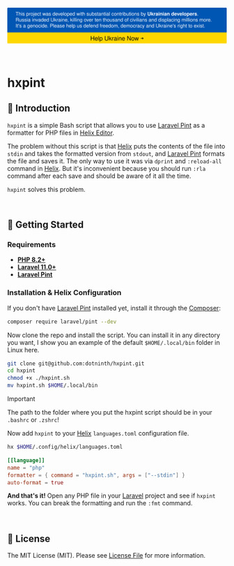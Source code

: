 [![Stand With Ukraine](https://raw.githubusercontent.com/vshymanskyy/StandWithUkraine/main/banner-direct.svg)](https://supportukrainenow.org/)

<br>

# hxpint

## 🚀 Introduction

`hxpint` is a simple Bash script that allows you to use [Laravel Pint](link-laravel-pint) as a formatter for PHP files in [Helix Editor](link-helix-editor).

The problem without this script is that [Helix](link-helix-editor) puts the contents of the file into `stdin` and takes the formatted version from `stdout`, and [Laravel Pint](link-laravel-pint) formats the file and saves it. The only way to use it was via `dprint` and `:reload-all` command in [Helix](link-helix-editor). But it's inconvenient because you should run `:rla` command after each save and should be aware of it all the time.

`hxpint` solves this problem.

<br>

## 🏁 Getting Started

### Requirements

- **[PHP 8.2+](link-php-releases)**
- **[Laravel 11.0+](link-laravel)**
- **[Laravel Pint](link-laravel-pint)**

### Installation & Helix Configuration

If you don't have [Laravel Pint](link-laravel-pint) installed yet, install it through the [Composer](link-composer):

```zsh
composer require laravel/pint --dev
```

Now clone the repo and install the script. You can install it in any directory you want, I show you an example of the default `$HOME/.local/bin` folder in Linux here.

```zsh
git clone git@github.com:dotninth/hxpint.git
cd hxpint
chmod +x ./hxpint.sh
mv hxpint.sh $HOME/.local/bin
```

> [!IMPORTANT]
> The path to the folder where you put the hxpint script should be in your `.bashrc` or `.zshrc`!

Now add `hxpint` to your [Helix](link-helix-editor) `languages.toml` configuration file.

```zsh
hx $HOME/.config/helix/languages.toml
```

```toml
[[language]]
name = "php"
formatter = { command = "hxpint.sh", args = ["--stdin"] }
auto-format = true
```

**And that's it!** Open any PHP file in your [Laravel](link-laravel) project and see if `hxpint` works. You can break the formatting and run the `:fmt` command.

<br>

## 📄 License

The MIT License (MIT). Please see [License File](LICENSE.md) for more information.

[link-laravel-pint]: https://github.com/laravel/pint
[link-helix-editor]: https://github.com/helix-editor/helix
[link-laravel]: https://github.com/laravel/laravel
[link-php-releases]: https://php.net/releases/
[link-composer]: https://getcomposer.org/
